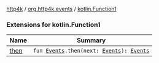 [http4k](../../index.md) / [org.http4k.events](../index.md) / [kotlin.Function1](./index.md)

### Extensions for kotlin.Function1

| Name | Summary |
|---|---|
| [then](then.md) | `fun `[`Events`](../-events.md)`.then(next: `[`Events`](../-events.md)`): `[`Events`](../-events.md) |
